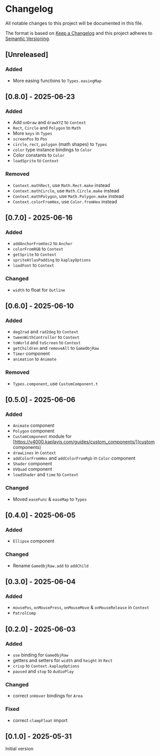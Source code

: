 # Changelog
All notable changes to this project will be documented in this file.

The format is based on [Keep a Changelog](https://keepachangelog.com/)
and this project adheres to [Semantic Versioning](https://semver.org/).

## [Unreleased]
### Added
- More easing functions to `Types.easingMap`

## [0.8.0] - 2025-06-23
### Added
- Add `onDraw` and `drawXYZ` to `Context`
- `Rect`, `Circle` and `Polygon` to `Math`
- More `keys` in `Types`
- `screenPos` to `Pos`
- `circle`, `rect`, `polygon` (math shapes) to `Types`
- `color` type instance bindings to `Color`
- Color constants to `Color`
- `loadSprite` to `Context`

### Removed
- `Context.mathRect`, use `Math.Rect.make` instead
- `Context.mathCircle`, use `Math.Circle.make` instead
- `Context.mathPolygon`, use `Math.Polygon.make` instead
- `Context.colorFromHex`, use `Color.fromHex` instead

## [0.7.0] - 2025-06-16
### Added
- `addAnchorFromVec2` to `Anchor`
- `colorFromRGB` to `Context`
- `getSprite` to `Context`
- `spriteAtlasPadding` to `kaplayOptions`
- `loadFont` to `Context`

### Changed
- `width` to float for `Outline`

## [0.6.0] - 2025-06-10
### Added
- `deg2rad` and `rad2deg` to `Context`
- `tweenWithController` to `Context`
- `toWorld` and `toScreen` to `Context`
- `getChildren` and `removeAll` to `GameObjRaw`
- `Timer` component
- `animation` to `Animate`

### Removed
- `Types.component`, use `CustomComponent.t`

## [0.5.0] - 2025-06-06
### Added
- `Animate` component
- `Polygon` component
- `CustomComponent` module for [https://v4000.kaplayjs.com/guides/custom_components/](custom components)
- `drawLines` in `Context`
- `addColorFromHex` and `addColorFromRgb` in `Color` component
- `Shader` component
- `UVQuad` component
- `loadShader` and `time` to `Context`

### Changed
- Moved `easeFunc` & `easeMap` to `Types`

## [0.4.0] - 2025-06-05
### Added
- `Ellipse` component

### Changed
- Rename `GameObjRaw.add` to `addChild`

## [0.3.0] - 2025-06-04
### Added
- `mousePos`, `onMousePress`, `onMouseMove` & `onMouseRelease` in `Context`
- `PatrolComp`

## [0.2.0] - 2025-06-03
### Added
- `use` binding for `GameObjRaw`
- getters and setters for `width` and `height` in `Rect`
- `crisp` to `Context.kaplayOptions`
- `paused` and `stop` to `AudioPlay`

### Changed
- correct `onHover` bindings for `Area`

### Fixed
- correct `clampFloat` import

## [0.1.0] - 2025-05-31
Initial version
